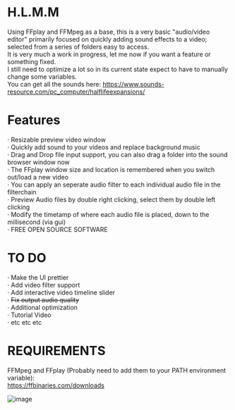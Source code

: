 # H.L.M.M
Using FFplay and FFMpeg as a base, this is a very basic "audio/video editor" 
primarily focused on quickly adding sound effects to a video; selected from a series of folders easy to access. <br>
It is very much a work in progress, let me now if you want a feature or something fixed.<br>
I still need to optimize a lot so in its current state expect to have to manually change some variables.<br>
You can get all the sounds here: https://www.sounds-resource.com/pc_computer/halflifeexpansions/

# Features
· Resizable preview video window<br>
· Quickly add sound to your videos and replace background music<br>
· Drag and Drop file input support, you can also drag a folder into the sound browser window now<br>
· The FFplay window size and location is remembered when you switch out/load a new video<br>
· You can apply an seperate audio filter to each individual audio file in the filterchain<br>
· Preview Audio files by double right clicking, select them by double left clicking<br>
· Modify the timetamp of where each audio file is placed, down to the millisecond (via gui)<br>
· FREE OPEN SOURCE SOFTWARE<br>

# TO DO
· Make the UI prettier<br>
· Add video filter support<br>
· Add interactive video timeline slider<br>
· ~~Fix output audio quality~~<br>
· Additional optimization<br>
· Tutorial Video<br>
· etc etc etc<br>

# REQUIREMENTS
FFMpeg and FFplay (Probably need to add them to your PATH environment variable):<br> https://ffbinaries.com/downloads

![image](https://github.com/g-l-i-t-c-h-o-r-s-e/H.L.M.M/assets/17163949/ac256305-5b49-429f-bb8e-ab913f8efc15)

